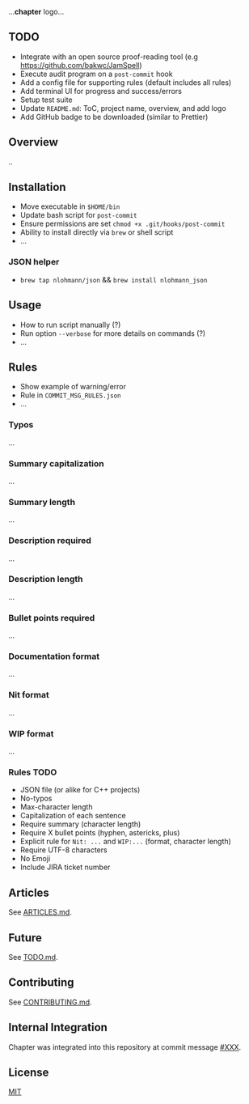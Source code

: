 ...**chapter** logo...

## TODO
+ Integrate with an open source proof-reading tool (e.g https://github.com/bakwc/JamSpell)
+ Execute audit program on a `post-commit` hook 
+ Add a config file for supporting rules (default includes all rules)
+ Add terminal UI for progress and success/errors
+ Setup test suite
+ Update `README.md`: ToC, project name, overview, and add logo
+ Add GitHub badge to be downloaded (similar to Prettier)

## Overview
..

## Installation
+ Move executable in `$HOME/bin`
+ Update bash script for `post-commit`
+ Ensure permissions are set `chmod +x .git/hooks/post-commit`
+ Ability to install directly via `brew` or shell script
+ ...

### JSON helper
+ `brew tap nlohmann/json` && `brew install nlohmann_json`

## Usage
+ How to run script manually (?)
+ Run option `--verbose` for more details on commands (?)
+ ...

## Rules
+ Show example of warning/error
+ Rule in `COMMIT_MSG_RULES.json`
+ ...

### Typos
...

### Summary capitalization
...

### Summary length
...

### Description required
...

### Description length
...

### Bullet points required
...

### Documentation format
...

### Nit format
...

### WIP format
...

### Rules TODO
+ JSON file (or alike for C++ projects)
+ No-typos
+ Max-character length
+ Capitalization of each sentence
+ Require summary (character length)
+ Require X bullet points (hyphen, astericks, plus)
+ Explicit rule for `Nit: ...` and `WIP:...` (format, character length)
+ Require UTF-8 characters
+ No Emoji
+ Include JIRA ticket number

## Articles
See [ARTICLES.md](https://github.com/williamgrosset/chapter/blob/master/ARTICLES.md).

## Future
See [TODO.md](https://github.com/williamgrosset/chapter/blob/master/TODO.md).

## Contributing 
See [CONTRIBUTING.md](https://github.com/williamgrosset/chapter/blob/master/CONTRIBUTING.md).

## Internal Integration 
Chapter was integrated into this repository at commit message [#XXX](https://github.com/williamgrosset/chapter.git).

## License
[MIT](https://github.com/williamgrosset/chapter/blob/master/LICENSE)
